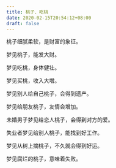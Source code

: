 ```yaml
---
title: 桃子、吃桃
date: 2020-02-15T20:54:12+08:00
draft: false
---
```


桃子细腻柔软，是财富的象征。


梦见桃子，能发大财。


梦见吃桃，身体健壮。


梦见买桃，收入大增。


梦见别人给自己桃子，会得到遗产。


梦见给朋友桃子，友情会增加。


未婚男子梦见给恋人桃子，会得到对方的爱。


失业者梦见给别人桃子，能找到好工作。


梦见从树上摘桃子，不久就会得到好运。


梦见腐烂的桃子，意味着失败。

